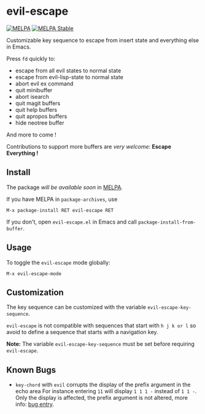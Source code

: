 # evil-escape
[![MELPA](http://melpa.org/packages/evil-escape-badge.svg)](http://melpa.org/#/evil-escape)
[![MELPA Stable](http://stable.melpa.org/packages/evil-escape-badge.svg)](http://stable.melpa.org/#/evil-escape)

Customizable key sequence to escape from insert state and everything else in
Emacs.

Press `fd` quickly to:

- escape from all evil states to normal state
- escape from evil-lisp-state to normal state
- abort evil ex command
- quit minibuffer
- abort isearch
- quit magit buffers
- quit help buffers
- quit apropos buffers
- hide neotree buffer

And more to come !

Contributions to support more buffers are _very welcome_:
**Escape Everything !**

## Install

The package _will be available soon_ in [MELPA][].

If you have MELPA in `package-archives`, use

    M-x package-install RET evil-escape RET

If you don't, open `evil-escape.el` in Emacs and call
`package-install-from-buffer`.

## Usage

To toggle the `evil-escape` mode globally:

    M-x evil-escape-mode

## Customization

The key sequence can be customized with the variable `evil-escape-key-sequence`.

`evil-escape` is not compatible with sequences that start with `h j k or l` so
avoid to define a sequence that starts with a navigation key.

**Note:** The variable `evil-escape-key-sequence` must be set before requiring
`evil-escape`.

## Known Bugs

- `key-chord` with `evil` corrupts the display of the prefix argument in the
echo area For instance entering `11` will display `1 1 1 -` instead of `1 1 -`.
Only the display is affected, the prefix argument is not altered, more info:
[bug entry][].

[MELPA]: http://melpa.org/
[bug entry]: https://bitbucket.org/lyro/evil/issue/365/key-chord-confuse-evils-minibuffer-echo
